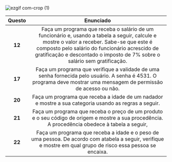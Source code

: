 ![ezgif com-crop (1)](https://user-images.githubusercontent.com/125037138/224166045-f6ca9177-da70-4b27-88c9-ba862a437f6d.jpg)

Questo| Enunciado  
:---------:|:------:
**12** | Faça um programa que receba o salário de um funcionário e, usando a tabela a seguir, calcule e mostre o valor a receber. Sabe-se que este é composto pelo salário do funcionário acrescido de gratificação e descontado o imposto de 7% sobre o salário sem gratificação.
**17** | Faça um programa que verifique a validade de uma senha fornecida pelo usuário. A senha é 4531. O programa deve mostrar uma mensagem de permissão de acesso ou não.
**20** | Faça um programa que receba a idade de um nadador e mostre a sua categoria usando as regras a seguir.
**21** | Faça um programa que receba o preço de um produto e o seu código de origem e mostre a sua procedência. A procedência obedece à tabela a seguir,
**22** | Faça um programa que receba a idade e o peso de uma pessoa. De acordo com atabela a seguir, verifique e mostre em qual grupo de risco essa pessoa se encaixa.
